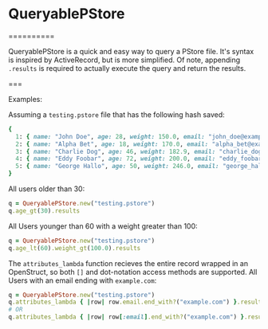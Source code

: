 # QueryablePStore
==========

QueryablePStore is a quick and easy way to query a PStore file. It's syntax is inspired by ActiveRecord, but is more simplified. Of note, appending `.results` is required to actually execute the query and return the results.

===

Examples:

Assuming a `testing.pstore` file that has the following hash saved:

```ruby
{
  1: { name: "John Doe", age: 28, weight: 150.0, email: "john_doe@example.com" },
  2: { name: "Alpha Bet", age: 18, weight: 170.0, email: "alpha_bet@example.com" },
  3: { name: "Charlie Dog", age: 46, weight: 182.9, email: "charlie_dog@example2.com" },
  4: { name: "Eddy Foobar", age: 72, weight: 200.0, email: "eddy_foobar@example2.com" },
  5: { name: "George Hallo", age: 50, weight: 246.0, email: "george_hallo@example2.com" },
}
```

All users older than 30:

```ruby
q = QueryablePStore.new("testing.pstore")
q.age_gt(30).results
```

All Users younger than 60 with a weight greater than 100:

```ruby
q = QueryablePStore.new("testing.pstore")
q.age_lt(60).weight_gt(100.0).results
```

The `attributes_lambda` function recieves the entire record wrapped in an OpenStruct, so both `[]` and dot-notation access methods are supported.
All Users with an email ending with `example.com`:

```ruby
q = QueryablePStore.new("testing.pstore")
q.attributes_lambda { |row| row.email.end_with?("example.com") }.results
# OR
q.attributes_lambda { |row| row[:email].end_with?("example.com") }.results
```

